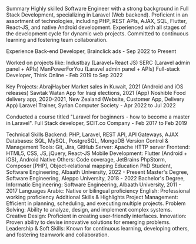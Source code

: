 Summary
Highly skilled Software Engineer with a strong background in Full Stack Development, specializing in Laravel (Web backend). Proficient in an assortment of technologies, including PHP, REST APIs, AJAX, SQL, Flutter, React-JS, and native Android development. Experienced with all stages of the development cycle for dynamic web projects. Committed to continuous learning and fostering team collaboration.

Experience
Back-end Developer, Brainclick ads - Sep 2022 to Present

Worked on projects like:
Industbay (Laravel+React JS)
SERC (Laravel admin panel + APIs)
ManPowerForYou (Laravel admin panel + APIs)
Full-stack Developer, Think Online - Feb 2019 to Sep 2022

Key Projects:
AbrajHayber Market sales in Kuwait, 2021 (Android and iOS releases)
Sawtak Watan App for Iraqi elections, 2021 (App)
Noshible Food delivery app, 2020-2021, New Zealand (Website, Customer App, Delivery App)
Laravel Trainer, Syrian Computer Society - Apr 2022 to Jul 2022

Conducted a course titled "Laravel for beginners - how to become a master in Laravel".
Full Stack developer, SCIT.co Company - Feb 2017 to Feb 2019

Technical Skills
Backend: PHP, Laravel, REST API, API Gateways, AJAX
Databases: SQL, MySQL, PostgreSQL, MongoDB
Version Control & Management Tools: Git, Jira, GitHub
Server: Apache HTTP server
Frontend: HTML5, CSS, JS, jQuery, React-JS
Mobile Development: Flutter (Android + iOS), Android Native
Others: Code coverage, JetBrains PhpStorm, Composer [PHP], Object-relational mapping
Education
PhD Student, Software Engineering, Albaath University, 2022 - Present
Master's Degree, Software Engineering, Aleppo University, 2018 - 2022
Bachelor's Degree, Informatic Engineering: Software Engineering, Albaath University, 2011 - 2017
Languages
Arabic: Native or bilingual proficiency
English: Professional working proficiency
Additional Skills & Highlights
Project Management: Efficient in planning, scheduling, and executing multiple projects.
Problem Solving: Ability to analyze, design, and implement complex systems.
Creative Design: Proficient in creating user-friendly interfaces.
Innovation: Proven ability to devise innovative solutions for emerging problems.
Leadership & Soft Skills: Known for continuous learning, developing others, and fostering teamwork and collaboration.

<!---
mohammed-menaplatforms/mohammed-menaplatforms is a ✨ special ✨ repository because its `README.md` (this file) appears on your GitHub profile.
You can click the Preview link to take a look at your changes.
--->
